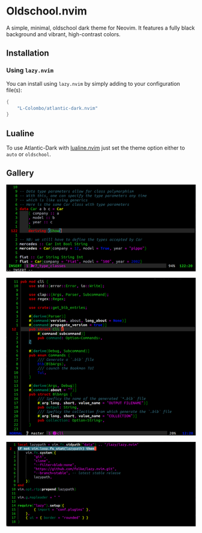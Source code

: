# Oldschool.nvim

A simple, minimal, oldschool dark theme for Neovim. It features a fully black background and vibrant, high-contrast colors.

## Installation

### Using `lazy.nvim`

You can install using `lazy.nvim` by simply adding to your configuration file(s):

```lua
{
    "L-Colombo/atlantic-dark.nvim"
}
```


## Lualine

To use Atlantic-Dark with [lualine.nvim](https://github.com/nvim-lualine/lualine.nvim) just set the theme option either to `auto` or `oldschool`.

## Gallery

![Haskell](./assets/haskell.png "Haskell")

![Rust](./assets/rust.png "Rust")

![Lua](./assets/lua.png "Lua")
